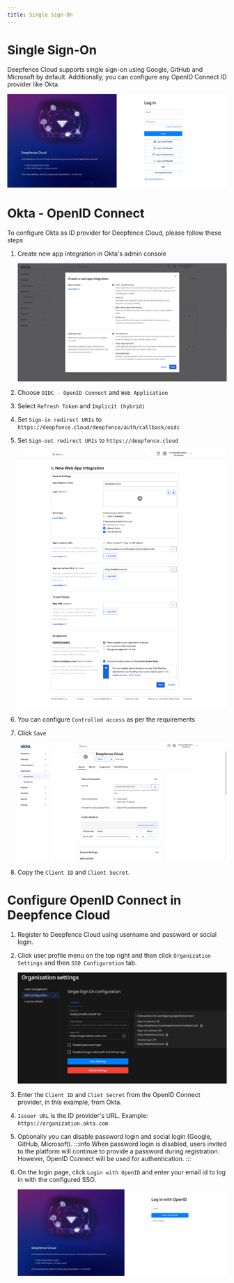```yaml
---
title: Single Sign-On
---
```


# Single Sign-On

Deepfence Cloud supports single sign-on using Google, GitHub and Microsoft by default.
Additionally, you can configure any OpenID Connect ID provider like Okta.

![Login Page](../img/sso-1.png)

# Okta - OpenID Connect

To configure Okta as ID provider for Deepfence Cloud, please follow these steps

1. Create new app integration in Okta's admin console

    ![Okta](../img/okta-1.png)

2. Choose `OIDC - OpenID Connect` and `Web Application`
3. Select `Refresh Token` and `Implicit (hybrid)`
4. Set `Sign-in redirect URIs` to `https://deepfence.cloud/deepfence/auth/callback/oidc`
5. Set `Sign-out redirect URIs` to `https://deepfence.cloud`

   ![Okta](../img/okta-2.png)

6. You can configure `Controlled access` as per the requirements
7. Click `Save`

    ![Okta](../img/okta-3.png)

8. Copy the `Client ID` and `Client Secret`. 

# Configure OpenID Connect in Deepfence Cloud

1. Register to Deepfence Cloud using username and password or social login.
2. Click user profile menu on the top right and then click `Organization Settings` and then `SSO Configuration` tab.

    ![SSO](../img/sso-2.png)

3. Enter the `Client ID` and `Cliet Secret` from the OpenID Connect provider, in this example, from Okta.
4. `Issuer URL` is the ID provider's URL. Example: `https://organization.okta.com`
5. Optionally you can disable password login and social login (Google, GitHub, Microsoft).
:::info
When password login is disabled, users invited to the platform will continue to provide a password during registration. However, OpenID Connect will be used for authentication.
:::
6. On the login page, click `Login with OpenID` and enter your email id to log in with the configured SSO. 

   ![SSO](../img/sso-3.png)